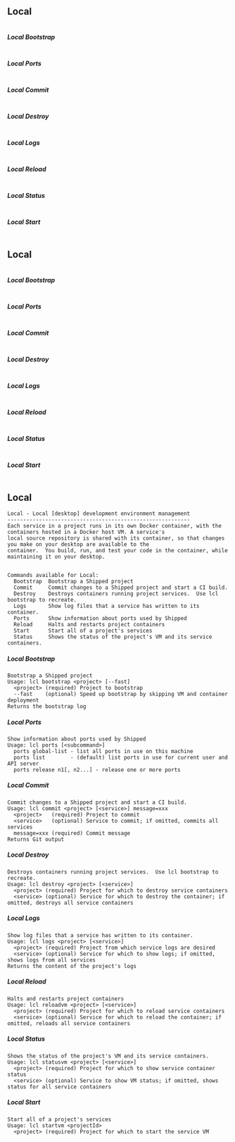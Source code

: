 ## Local
```
```
##### Local Bootstrap
```
```
##### Local Ports
```
```
##### Local Commit
```
```
##### Local Destroy
```
```
##### Local Logs
```
```
##### Local Reload
```
```
##### Local Status
```
```
##### Local Start
```
```
## Local
```
```
##### Local Bootstrap
```
```
##### Local Ports
```
```
##### Local Commit
```
```
##### Local Destroy
```
```
##### Local Logs
```
```
##### Local Reload
```
```
##### Local Status
```
```
##### Local Start
```
```
## Local
```
Local - Local [desktop] development environment management
----------------------------------------------------------
Each service in a project runs in its own Docker container, with the containers hosted in a Docker host VM. A service's
local source repository is shared with its container, so that changes you make on your desktop are available to the
container.  You build, run, and test your code in the container, while maintaining it on your desktop.


Commands available for Local:
  Bootstrap  Bootstrap a Shipped project
  Commit     Commit changes to a Shipped project and start a CI build.
  Destroy    Destroys containers running project services.  Use lcl bootstrap to recreate.
  Logs       Show log files that a service has written to its container.
  Ports      Show information about ports used by Shipped
  Reload     Halts and restarts project containers
  Start      Start all of a project's services
  Status     Shows the status of the project's VM and its service containers.
```
##### Local Bootstrap
```
Bootstrap a Shipped project
Usage: lcl bootstrap <project> [--fast]
  <project> (required) Project to bootstrap
  --fast    (optional) Speed up bootstrap by skipping VM and container deployment
Returns the bootstrap log
```
##### Local Ports
```
Show information about ports used by Shipped
Usage: lcl ports [<subcommand>]
  ports global-list - list all ports in use on this machine
  ports list        - (default) list ports in use for current user and API server
  ports release n1[, n2...] - release one or more ports
```
##### Local Commit
```
Commit changes to a Shipped project and start a CI build.
Usage: lcl commit <project> [<service>] message=xxx
  <project>   (required) Project to commit
  <service>   (optional) Service to commit; if omitted, commits all services
  message=xxx (required) Commit message
Returns Git output
```
##### Local Destroy
```
Destroys containers running project services.  Use lcl bootstrap to recreate.
Usage: lcl destroy <project> [<service>]
  <project> (required) Project for which to destroy service containers
  <service> (optional) Service for which to destroy the container; if omitted, destroys all service containers
```
##### Local Logs
```
Show log files that a service has written to its container.
Usage: lcl logs <project> [<service>]
  <project> (required) Project from which service logs are desired
  <service> (optional) Service for which to show logs; if omitted, shows logs from all services
Returns the content of the project's logs
```
##### Local Reload
```
Halts and restarts project containers
Usage: lcl reloadvm <project> [<service>]
  <project> (required) Project for which to reload service containers
  <service> (optional) Service for which to reload the container; if omitted, reloads all service containers
```
##### Local Status
```
Shows the status of the project's VM and its service containers.
Usage: lcl statusvm <project> [<service>]
  <project> (required) Project for which to show service container status
  <service> (optional) Service to show VM status; if omitted, shows status for all service containers
```
##### Local Start
```
Start all of a project's services
Usage: lcl startvm <projectId>
  <project> (required) Project for which to start the service VM
```

